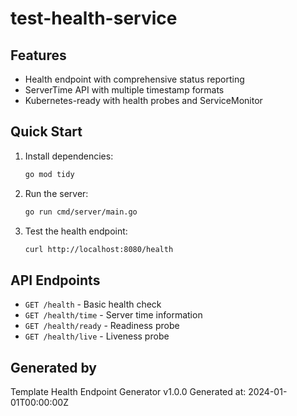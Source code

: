 # test-health-service



## Features

- Health endpoint with comprehensive status reporting
- ServerTime API with multiple timestamp formats
- Kubernetes-ready with health probes and ServiceMonitor

## Quick Start

1. Install dependencies:
   ```bash
   go mod tidy
   ```

2. Run the server:
   ```bash
   go run cmd/server/main.go
   ```

3. Test the health endpoint:
   ```bash
   curl http://localhost:8080/health
   ```

## API Endpoints

- `GET /health` - Basic health check
- `GET /health/time` - Server time information
- `GET /health/ready` - Readiness probe
- `GET /health/live` - Liveness probe

## Generated by

Template Health Endpoint Generator v1.0.0
Generated at: 2024-01-01T00:00:00Z
